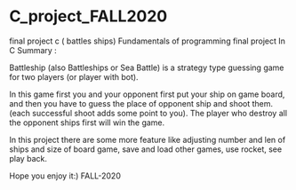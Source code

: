 # C_project_FALL2020
final project c ( battles ships)
Fundamentals of programming final project In C Summary :

Battleship (also Battleships or Sea Battle) is a strategy type guessing game for two players (or player with bot).

In this game first you and your opponent first put your ship on game board, and then you have to guess the place of opponent ship and shoot them.(each successful shoot adds some point to you).
The player who destroy all the opponent ships first will win the game.

In this project there are some more feature like adjusting number and len of ships and size of board game, save and load other games, use rocket, see play back.

Hope you enjoy it:)
FALL-2020
